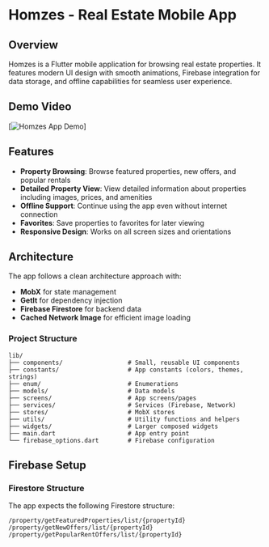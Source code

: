 # Homzes - Real Estate Mobile App

## Overview

Homzes is a Flutter mobile application for browsing real estate properties. It features modern UI design with smooth animations, Firebase integration for data storage, and offline capabilities for seamless user experience.

## Demo Video

[![Homzes App Demo](https://player.cloudinary.com/embed/?public_id=inter%2FScreen_Recording_20250306_211337_ifqgpn&cloud_name=dx7npz85q&profile=cld-default)]

## Features

- **Property Browsing**: Browse featured properties, new offers, and popular rentals
- **Detailed Property View**: View detailed information about properties including images, prices, and amenities
- **Offline Support**: Continue using the app even without internet connection
- **Favorites**: Save properties to favorites for later viewing
- **Responsive Design**: Works on all screen sizes and orientations

## Architecture

The app follows a clean architecture approach with:

- **MobX** for state management
- **GetIt** for dependency injection
- **Firebase Firestore** for backend data
- **Cached Network Image** for efficient image loading

### Project Structure

```
lib/
├── components/                  # Small, reusable UI components
├── constants/                   # App constants (colors, themes, strings)
├── enum/                        # Enumerations
├── models/                      # Data models
├── screens/                     # App screens/pages
├── services/                    # Services (Firebase, Network)
├── stores/                      # MobX stores
├── utils/                       # Utility functions and helpers
├── widgets/                     # Larger composed widgets
├── main.dart                    # App entry point
└── firebase_options.dart        # Firebase configuration
```

## Firebase Setup

### Firestore Structure

The app expects the following Firestore structure:

```
/property/getFeaturedProperties/list/{propertyId}
/property/getNewOffers/list/{propertyId}
/property/getPopularRentOffers/list/{propertyId}
```
